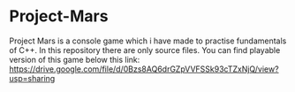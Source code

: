 # Project-Mars
Project Mars is a console game which i have made to practise fundamentals of C++. In this repository there are only source files. You can find playable version of this game below this link: https://drive.google.com/file/d/0Bzs8AQ6drGZpVVFSSk93cTZxNjQ/view?usp=sharing
